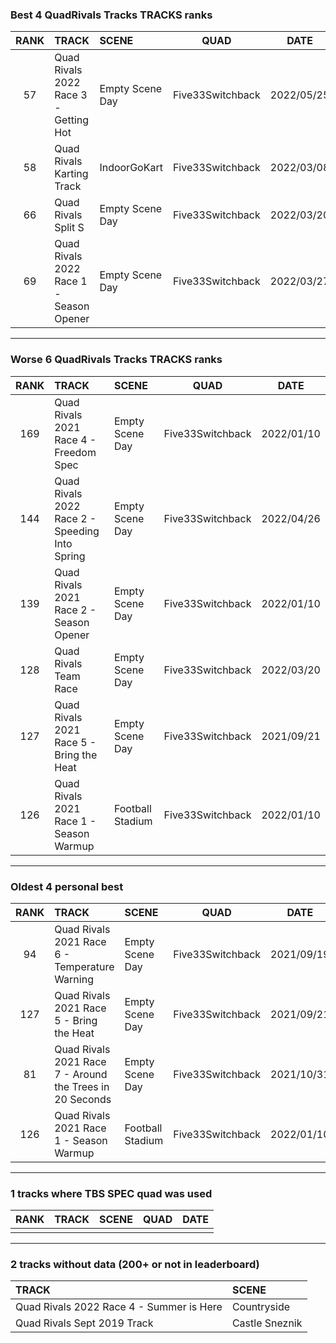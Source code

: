 ### Best 4 QuadRivals Tracks TRACKS ranks
|RANK|TRACK|SCENE|QUAD|DATE|
|:---:|:---|:---|:---:|:---:|
|57|Quad Rivals 2022 Race 3 - Getting Hot|Empty Scene Day|Five33Switchback|2022/05/25|
|58|Quad Rivals Karting Track|IndoorGoKart|Five33Switchback|2022/03/08|
|66|Quad Rivals Split S|Empty Scene Day|Five33Switchback|2022/03/20|
|69|Quad Rivals 2022 Race 1 - Season Opener|Empty Scene Day|Five33Switchback|2022/03/27|
---
### Worse 6 QuadRivals Tracks TRACKS ranks
|RANK|TRACK|SCENE|QUAD|DATE|
|:---:|:---|:---|:---:|:---:|
|169|Quad Rivals 2021 Race 4 - Freedom Spec|Empty Scene Day|Five33Switchback|2022/01/10|
|144|Quad Rivals 2022 Race 2 - Speeding Into Spring|Empty Scene Day|Five33Switchback|2022/04/26|
|139|Quad Rivals 2021 Race 2 - Season Opener|Empty Scene Day|Five33Switchback|2022/01/10|
|128|Quad Rivals Team Race|Empty Scene Day|Five33Switchback|2022/03/20|
|127|Quad Rivals 2021 Race 5 - Bring the Heat|Empty Scene Day|Five33Switchback|2021/09/21|
|126|Quad Rivals 2021 Race 1 - Season Warmup|Football Stadium|Five33Switchback|2022/01/10|
---
### Oldest 4 personal best
|RANK|TRACK|SCENE|QUAD|DATE|
|:---:|:---|:---|:---:|:---:|
|94|Quad Rivals 2021 Race 6 - Temperature Warning|Empty Scene Day|Five33Switchback|2021/09/19|
|127|Quad Rivals 2021 Race 5 - Bring the Heat|Empty Scene Day|Five33Switchback|2021/09/21|
|81|Quad Rivals 2021 Race 7 - Around the Trees in 20 Seconds|Empty Scene Day|Five33Switchback|2021/10/31|
|126|Quad Rivals 2021 Race 1 - Season Warmup|Football Stadium|Five33Switchback|2022/01/10|
---
### 1 tracks where TBS SPEC quad was used
|RANK|TRACK|SCENE|QUAD|DATE|
|:---:|:---|:---|:---:|:---:|
||||||
---
### 2 tracks without data (200+ or not in leaderboard)
|TRACK|SCENE|
|:---|:---|
|Quad Rivals 2022 Race 4 - Summer is Here|Countryside|
|Quad Rivals Sept 2019 Track|Castle Sneznik|
